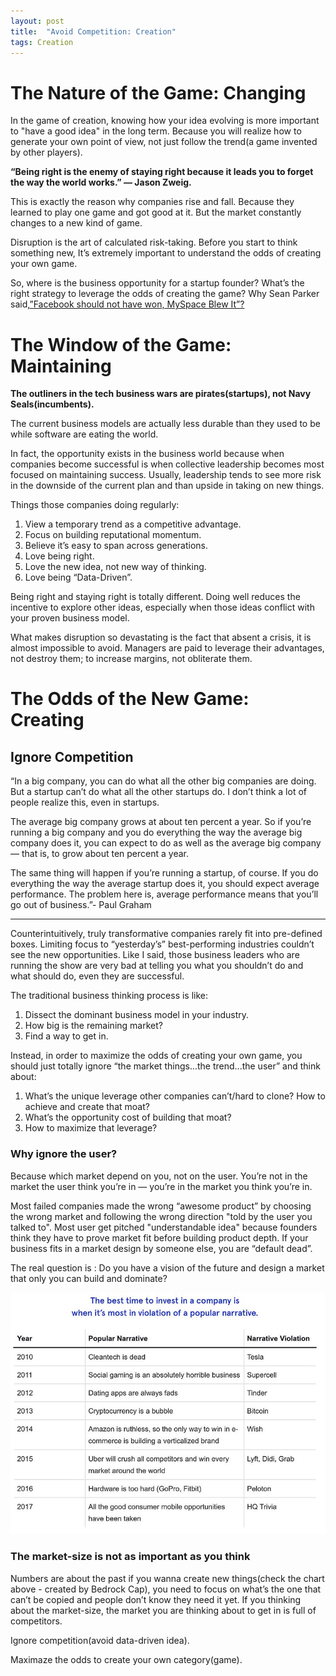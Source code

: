 ```yaml
---
layout: post
title:  "Avoid Competition: Creation"
tags: Creation
---
```


# The Nature of the Game: Changing

In the game of creation, knowing how your idea evolving is more important to "have a good idea" in the long term. Because you will realize how to generate your own point of view, not just follow the trend(a game invented by other players).

**“Being right is the enemy of staying right because it leads you to forget the way the world works.” — Jason Zweig.**

This is exactly the reason why companies rise and fall. Because they learned to play one game and got good at it. But the market constantly changes to a new kind of game.

Disruption is the art of calculated risk-taking. Before you start to think something new, It’s extremely important to understand the odds of creating your own game.

So, where is the business opportunity for a startup founder? What’s the right strategy to leverage the odds of creating the game? Why Sean Parker said,[”Facebook should not have won, MySpace Blew It”?](https://www.youtube.com/watch?v=zVIhUVid4fA)

# The Window of the Game: Maintaining

**The outliners in the tech business wars are pirates(startups), not Navy Seals(incumbents).**

The current business models are actually less durable than they used to be while software are eating the world.

In fact, the opportunity exists in the business world because when companies become successful is when collective leadership becomes most focused on maintaining success. Usually, leadership tends to see more risk in the downside of the current plan and than upside in taking on new things.

Things those companies doing regularly:

1. View a temporary trend as a competitive advantage.
2. Focus on building reputational momentum.
3. Believe it’s easy to span across generations.
4. Love being right.
5. Love the new idea, not new way of thinking.
6. Love being “Data-Driven”.


Being right and staying right is totally different. Doing well reduces the incentive to explore other ideas, especially when those ideas conflict with your proven business model.

What makes disruption so devastating is the fact that absent a crisis, it is almost impossible to avoid. Managers are paid to leverage their advantages, not destroy them; to increase margins, not obliterate them.


# The Odds of the New Game: Creating

## Ignore Competition


“In a big company, you can do what all the other big companies are doing. But a startup can’t do what all the other startups do. I don’t think a lot of people realize this, even in startups.

The average big company grows at about ten percent a year. So if you’re running a big company and you do everything the way the average big company does it, you can expect to do as well as the average big company — that is, to grow about ten percent a year.

The same thing will happen if you’re running a startup, of course. If you do everything the way the average startup does it, you should expect average performance. The problem here is, average performance means that you’ll go out of business.”- Paul Graham

---

Counterintuitively, truly transformative companies rarely fit into pre-defined boxes. Limiting focus to “yesterday’s” best-performing industries couldn’t see the new opportunities. Like I said, those business leaders who are running the show are very bad at telling you what you shouldn’t do and what should do, even they are successful.

The traditional business thinking process is like:

1. Dissect the dominant business model in your industry.
2. How big is the remaining market?
3. Find a way to get in.


Instead, in order to maximize the odds of creating your own game, you should just totally ignore “the market things...the trend...the user” and think about:

1. What’s the unique leverage other companies can’t/hard to clone? How to achieve and create that moat?
2. What’s the opportunity cost of building that moat?
3. How to maximize that leverage?


### Why ignore the user?

Because which market depend on you, not on the user. You’re not in the market the user think you’re in — you’re in the market you think you’re in. 

Most failed companies made the wrong “awesome product” by choosing the wrong market and following the wrong direction "told by the user you talked to". Most user get pitched "understandable idea" because founders think they have to prove market fit before building product depth. If your business fits in a market design by someone else, you are “default dead”. 

The real question is : Do you have a vision of the future and design a market that only you can build and dominate?

![bedrock.jpg](/media/bedrock.jpg)


### The market-size is not as important as you think

Numbers are about the past if you wanna create new things(check the chart above - created by Bedrock Cap), you need to focus on what’s the one that can’t be copied and people don’t know they need it yet. If you thinking about the market-size, the market you are thinking about to get in is full of competitors.

Ignore competition(avoid data-driven idea).

Maximaze the odds to create your own category(game).

